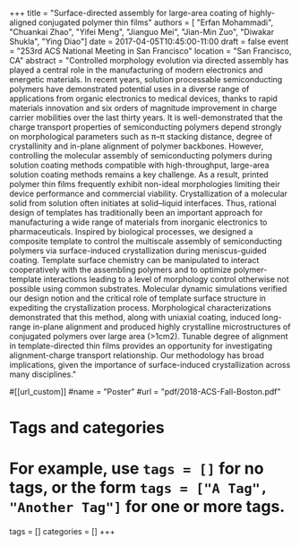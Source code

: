 +++
title = "Surface-directed assembly for large-area coating of highly-aligned conjugated polymer thin films"
authors = [ "Erfan Mohammadi", "Chuankai Zhao", "Yifei Meng", "Jianguo Mei", "Jian-Min Zuo", "Diwakar Shukla", "Ying Diao"]
date = 2017-04-05T10:45:00-11:00
draft = false
event = "253rd ACS National Meeting in San Francisco"
location = "San Francisco, CA"
abstract    = "Controlled morphology evolution via directed assembly has played a central role in the manufacturing of modern electronics and energetic materials. In recent years, solution processable semiconducting polymers have demonstrated potential uses in a diverse range of applications from organic electronics to medical devices, thanks to rapid materials innovation and six orders of magnitude improvement in charge carrier mobilities over the last thirty years. It is well-demonstrated that the charge transport properties of semiconducting polymers depend strongly on morphological parameters such as π–π stacking distance, degree of crystallinity and in-plane alignment of polymer backbones. However, controlling the molecular assembly of semiconducting polymers during solution coating methods compatible with high-throughput, large-area solution coating methods remains a key challenge. As a result, printed polymer thin films frequently exhibit non-ideal morphologies limiting their device performance and commercial viability. Crystallization of a molecular solid from solution often initiates at solid–liquid interfaces. Thus, rational design of templates has traditionally been an important approach for manufacturing a wide range of materials from inorganic electronics to pharmaceuticals. Inspired by biological processes, we designed a composite template to control the multiscale assembly of semiconducting polymers via surface-induced crystallization during meniscus-guided coating. Template surface chemistry can be manipulated to interact cooperatively with the assembling polymers and to optimize polymer-template interactions leading to a level of morphology control otherwise not possible using common substrates. Molecular dynamic simulations verified our design notion and the critical role of template surface structure in expediting the crystallization process. Morphological characterizations demonstrated that this method, along with uniaxial coating, induced long-range in-plane alignment and produced highly crystalline microstructures of conjugated polymers over large area (>1cm2). Tunable degree of alignment in template-directed thin films provides an opportunity for investigating alignment-charge transport relationship. Our methodology has broad implications, given the importance of surface-induced crystallization across many disciplines."

#[[url_custom]]
  #name = "Poster"
  #url  = "pdf/2018-ACS-Fall-Boston.pdf"

# Tags and categories
# For example, use `tags = []` for no tags, or the form `tags = ["A Tag", "Another Tag"]` for one or more tags.
tags = []
categories = []
+++
